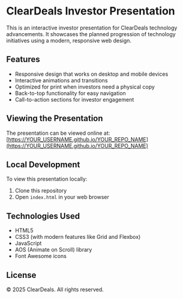 # ClearDeals Investor Presentation

This is an interactive investor presentation for ClearDeals technology advancements. It showcases the planned progression of technology initiatives using a modern, responsive web design.

## Features

- Responsive design that works on desktop and mobile devices
- Interactive animations and transitions
- Optimized for print when investors need a physical copy
- Back-to-top functionality for easy navigation
- Call-to-action sections for investor engagement

## Viewing the Presentation

The presentation can be viewed online at: [https://YOUR_USERNAME.github.io/YOUR_REPO_NAME](https://YOUR_USERNAME.github.io/YOUR_REPO_NAME)

## Local Development

To view this presentation locally:

1. Clone this repository
2. Open `index.html` in your web browser

## Technologies Used

- HTML5
- CSS3 (with modern features like Grid and Flexbox)
- JavaScript
- AOS (Animate on Scroll) library
- Font Awesome icons

## License

© 2025 ClearDeals. All rights reserved.
